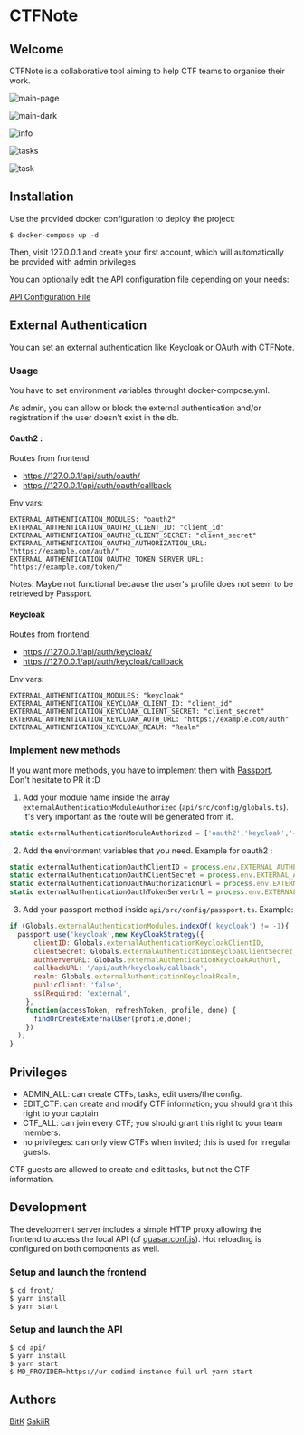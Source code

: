 # CTFNote

## Welcome

CTFNote is a collaborative tool aiming to help CTF teams to organise their work.

![main-page](./screenshots/main-page.png)

![main-dark](./screenshots/main-dark.png)

![info](./screenshots/info.png)

![tasks](./screenshots/tasks.png)

![task](./screenshots/task.png)

## Installation

Use the provided docker configuration to deploy the project:

```shell
$ docker-compose up -d
```

Then, visit 127.0.0.1 and create your first account, which will automatically be provided with admin privileges

You can optionally edit the API configuration file depending on your needs:

[API Configuration File](./api/src/config/globals.ts)

## External Authentication

You can set an external authentication like Keycloak or OAuth with CTFNote.

### Usage 

You have to set environment variables throught docker-compose.yml.

As admin, you can allow or block the external authentication and/or registration if the user doesn't exist in the db.

#### Oauth2 :

Routes from frontend:
- https://127.0.0.1/api/auth/oauth/
- https://127.0.0.1/api/auth/oauth/callback

Env vars:
```
EXTERNAL_AUTHENTICATION_MODULES: "oauth2"
EXTERNAL_AUTHENTICATION_OAUTH2_CLIENT_ID: "client_id"
EXTERNAL_AUTHENTICATION_OAUTH2_CLIENT_SECRET: "client_secret"
EXTERNAL_AUTHENTICATION_OAUTH2_AUTHORIZATION_URL: "https://example.com/auth/"
EXTERNAL_AUTHENTICATION_OAUTH2_TOKEN_SERVER_URL: "https://example.com/token/"
```

Notes: Maybe not functional because the user's profile does not seem to be retrieved by Passport. 

#### Keycloak

Routes from frontend:
- https://127.0.0.1/api/auth/keycloak/
- https://127.0.0.1/api/auth/keycloak/callback

Env vars:
```
EXTERNAL_AUTHENTICATION_MODULES: "keycloak"
EXTERNAL_AUTHENTICATION_KEYCLOAK_CLIENT_ID: "client_id"
EXTERNAL_AUTHENTICATION_KEYCLOAK_CLIENT_SECRET: "client_secret"
EXTERNAL_AUTHENTICATION_KEYCLOAK_AUTH_URL: "https://example.com/auth"
EXTERNAL_AUTHENTICATION_KEYCLOAK_REALM: "Realm"
```

### Implement new methods

If you want more methods, you have to implement them with [Passport](http://www.passportjs.org/).
Don't hesitate to PR it :D

1. Add your module name inside the array `externalAuthenticationModuleAuthorized` (`api/src/config/globals.ts`). It's very important as the route will be generated from it. 

```javascript
static externalAuthenticationModuleAuthorized = ['oauth2','keycloak','<your_module>'];
```

2. Add the environment variables that you need. Example for oauth2 :

```javascript
static externalAuthenticationOauthClientID = process.env.EXTERNAL_AUTHENTICATION_OAUTH_CLIENT_ID || "";
static externalAuthenticationOauthClientSecret = process.env.EXTERNAL_AUTHENTICATION_OAUTH_CLIENT_SECRET || "";
static externalAuthenticationOauthAuthorizationUrl = process.env.EXTERNAL_AUTHENTICATION_OAUTH_AUTHORIZATION_URL || "";
static externalAuthenticationOauthTokenServerUrl = process.env.EXTERNAL_AUTHENTICATION_OAUTH_TOKEN_SERVER_URL || "";
```

3. Add your passport method inside `api/src/config/passport.ts`. Example:
```javascript
if (Globals.externalAuthenticationModules.indexOf('keycloak') != -1){
  passport.use('keycloak',new KeyCloakStrategy({
      clientID: Globals.externalAuthenticationKeycloakClientID,
      clientSecret: Globals.externalAuthenticationKeycloakClientSecret,
      authServerURL: Globals.externalAuthenticationKeycloakAuthUrl,
      callbackURL: '/api/auth/keycloak/callback',
      realm: Globals.externalAuthenticationKeycloakRealm,
      publicClient: 'false',
      sslRequired: 'external',
    },
    function(accessToken, refreshToken, profile, done) {
  	  findOrCreateExternalUser(profile,done);
    })
  );
}
```

## Privileges

* ADMIN_ALL: can create CTFs, tasks, edit users/the config. 
* EDIT_CTF: can create and modify CTF information; you should grant this right to
  your captain
* CTF_ALL: can join every CTF; you should grant this right to your team members.
* no privileges: can only view CTFs when invited; this is used for irregular guests.

CTF guests are allowed to create and edit tasks, but not the CTF information. 

## Development

The development server includes a simple HTTP proxy allowing the frontend to access the local API (cf [quasar.conf.js](front/quasar.conf.js)).
Hot reloading is configured on both components as well.

### Setup and launch the frontend

```shell
$ cd front/
$ yarn install
$ yarn start
```

### Setup and launch the API

```shell
$ cd api/
$ yarn install
$ yarn start
$ MD_PROVIDER=https://ur-codimd-instance-full-url yarn start
```

## Authors

[BitK](https://twitter.com/bitk_)
[SakiiR](https://twitter.com/sakiirsecurity/)


